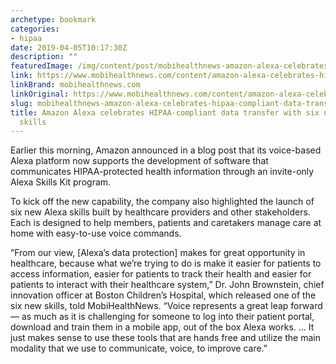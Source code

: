 ```yaml
---
archetype: bookmark
categories:
- hipaa
date: 2019-04-05T10:17:30Z
description: ""
featuredImage: /img/content/post/mobihealthnews-amazon-alexa-celebrates-hipaa-compliant-data-transfer-with-six-new-healthcare-skills.jpg
link: https://www.mobihealthnews.com/content/amazon-alexa-celebrates-hipaa-compliant-data-transfer-six-new-healthcare-skills
linkBrand: mobihealthnews.com
linkOriginal: https://www.mobihealthnews.com/content/amazon-alexa-celebrates-hipaa-compliant-data-transfer-six-new-healthcare-skills
slug: mobihealthnews-amazon-alexa-celebrates-hipaa-compliant-data-transfer-with-six-new-healthcare-skills
title: Amazon Alexa celebrates HIPAA-compliant data transfer with six new healthcare
  skills
---
```

Earlier this morning, Amazon announced in a blog post that its voice-based Alexa platform now supports the development of software that communicates HIPAA-protected health information through an invite-only Alexa Skills Kit program.

To kick off the new capability, the company also highlighted the launch of six new Alexa skills built by healthcare providers and other stakeholders. Each is designed to help members, patients and caretakers manage care at home with easy-to-use voice commands.

“From our view, [Alexa’s data protection] makes for great opportunity in healthcare, because what we’re trying to do is make it easier for patients to access information, easier for patients to track their health and easier for patients to interact with their healthcare system,” Dr. John Brownstein, chief innovation officer at Boston Children’s Hospital, which released one of the six new skills, told MobiHealthNews. “Voice represents a great leap forward — as much as it is challenging for someone to log into their patient portal, download and train them in a mobile app, out of the box Alexa works. … It just makes sense to use these tools that are hands free and utilize the main modality that we use to communicate, voice, to improve care.”

